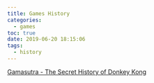 ```yaml
---
title: Games History
categories:
  - games
toc: true
date: 2019-06-20 18:15:06
tags:
  - history
---
```


[Gamasutra - The Secret History of Donkey Kong](https://www.gamasutra.com/view/feature/134790/the_secret_history_of_donkey_kong.php)
